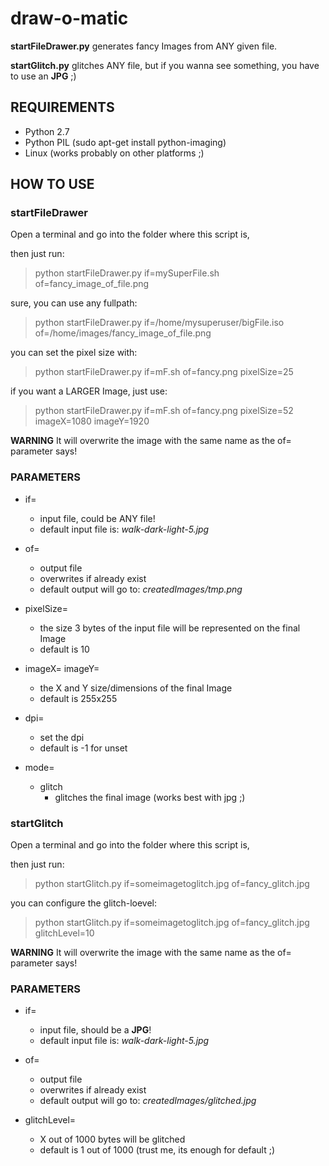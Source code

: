 # draw-o-matic #

**startFileDrawer.py** generates fancy Images from ANY given file.

**startGlitch.py** glitches ANY file, but if you wanna see something, you have to use an **JPG** ;)


## REQUIREMENTS ##

* Python 2.7
* Python PIL (sudo apt-get install python-imaging)
* Linux (works probably on other platforms ;)


## HOW TO USE ##


### startFileDrawer ###

Open a terminal and go into the folder where this script is,

then just run:
>    python startFileDrawer.py if=mySuperFile.sh of=fancy_image_of_file.png

sure, you can use any fullpath:
>    python startFileDrawer.py if=/home/mysuperuser/bigFile.iso of=/home/images/fancy_image_of_file.png

you can set the pixel size with:
>    python startFileDrawer.py if=mF.sh of=fancy.png pixelSize=25

if you want a LARGER Image, just use:
>    python startFileDrawer.py if=mF.sh of=fancy.png pixelSize=52 imageX=1080 imageY=1920

**WARNING** It will overwrite the image with the same name as the of= parameter says!

### PARAMETERS ###

* if=
  * input file, could be ANY file!
  * default input file is: *walk-dark-light-5.jpg*

* of=
  * output file
  * overwrites if already exist
  * default output will go to: *createdImages/tmp.png*

* pixelSize=
  * the size 3 bytes of the input file will be represented on the final Image
  * default is 10

* imageX= imageY=
  * the X and Y size/dimensions of the final Image
  * default is 255x255

* dpi=
  * set the dpi
  * default is -1 for unset

* mode=
  * glitch
    * glitches the final image (works best with jpg ;)


### startGlitch ###

Open a terminal and go into the folder where this script is,

then just run:
>    python startGlitch.py if=someimagetoglitch.jpg of=fancy_glitch.jpg

you can configure the glitch-loevel:
>    python startGlitch.py if=someimagetoglitch.jpg of=fancy_glitch.jpg glitchLevel=10

**WARNING** It will overwrite the image with the same name as the of= parameter says!

### PARAMETERS ###

* if=
  * input file, should be a **JPG**!
  * default input file is: *walk-dark-light-5.jpg*

* of=
  * output file
  * overwrites if already exist
  * default output will go to: *createdImages/glitched.jpg*

* glitchLevel=
  * X out of 1000 bytes will be glitched
  * default is 1 out of 1000 (trust me, its enough for default ;)